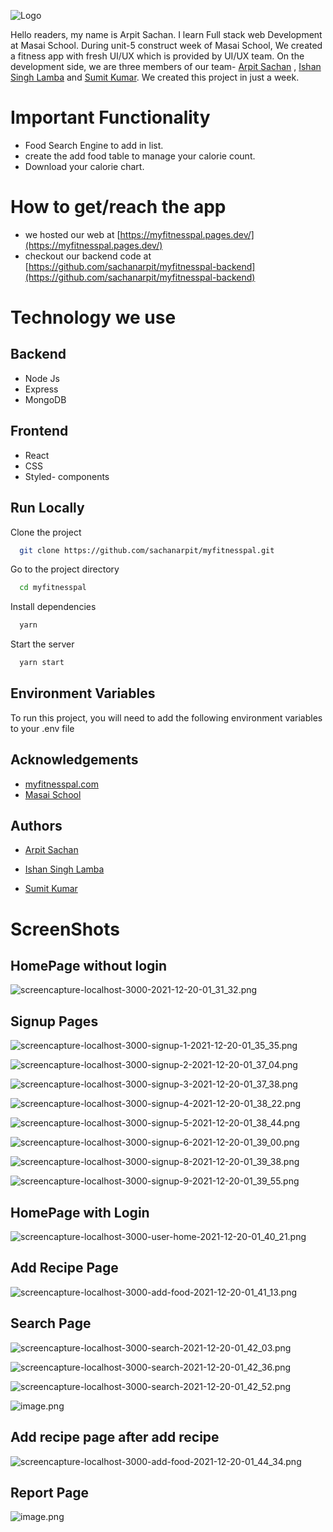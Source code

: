 
![Logo](https://myfitnesspal.pages.dev/logo.svg)

Hello readers, my name is Arpit Sachan. I learn Full stack web Development at Masai School. During unit-5 construct week of Masai School, We created a fitness app with fresh UI/UX which is provided by UI/UX team. On the development side, we are three members of our team- [Arpit Sachan](https://github.com/sachanarpit) , [Ishan Singh Lamba](https://github.com/Ishansinghlamba) and [Sumit Kumar](https://github.com/sumitjs7979). We created this project in just a week.

# Important Functionality

- Food Search Engine to add in list. 
- create the add food table to manage your calorie count.
-  Download your calorie chart.

# How to get/reach the app

- we hosted our web at [https://myfitnesspal.pages.dev/](https://myfitnesspal.pages.dev/) 
- checkout our backend code at [https://github.com/sachanarpit/myfitnesspal-backend](https://github.com/sachanarpit/myfitnesspal-backend) 

# Technology we use

## Backend
- Node Js
- Express
- MongoDB

## Frontend
- React
- CSS
- Styled- components

## Run Locally

Clone the project

```bash
  git clone https://github.com/sachanarpit/myfitnesspal.git
```

Go to the project directory

```bash
  cd myfitnesspal
```

Install dependencies

```bash
  yarn
```

Start the server

```bash
  yarn start
```


## Environment Variables

To run this project, you will need to add the following environment variables to your .env file

## Acknowledgements

 - [myfitnesspal.com](https://www.myfitnesspal.com/)
 - [Masai School](https://masaischool.com/)
  

## Authors

-  [Arpit Sachan](https://github.com/sachanarpit/)

- [Ishan Singh Lamba](https://github.com/Ishansinghlamba)

- [Sumit Kumar](https://github.com/sumitjs7979)

# ScreenShots

## HomePage without login

![screencapture-localhost-3000-2021-12-20-01_31_32.png](https://cdn.hashnode.com/res/hashnode/image/upload/v1639944130063/dVy45kpLN.png)


## Signup Pages
![screencapture-localhost-3000-signup-1-2021-12-20-01_35_35.png](https://cdn.hashnode.com/res/hashnode/image/upload/v1639944421431/14Eypv-zi.png)

![screencapture-localhost-3000-signup-2-2021-12-20-01_37_04.png](https://cdn.hashnode.com/res/hashnode/image/upload/v1639944437309/Mp2wj7bPP.png)

![screencapture-localhost-3000-signup-3-2021-12-20-01_37_38.png](https://cdn.hashnode.com/res/hashnode/image/upload/v1639944478327/RGZ6R8gjr.png)

![screencapture-localhost-3000-signup-4-2021-12-20-01_38_22.png](https://cdn.hashnode.com/res/hashnode/image/upload/v1639944514188/3SHIuv-hE.png)

![screencapture-localhost-3000-signup-5-2021-12-20-01_38_44.png](https://cdn.hashnode.com/res/hashnode/image/upload/v1639944533836/sR1rq_PPr.png)


![screencapture-localhost-3000-signup-6-2021-12-20-01_39_00.png](https://cdn.hashnode.com/res/hashnode/image/upload/v1639944567241/iikKYKkOj.png)

![screencapture-localhost-3000-signup-8-2021-12-20-01_39_38.png](https://cdn.hashnode.com/res/hashnode/image/upload/v1639944588146/Nv3McfkiBt.png)

![screencapture-localhost-3000-signup-9-2021-12-20-01_39_55.png](https://cdn.hashnode.com/res/hashnode/image/upload/v1639944605619/0h5vW_dUT.png)


## HomePage with Login

![screencapture-localhost-3000-user-home-2021-12-20-01_40_21.png](https://cdn.hashnode.com/res/hashnode/image/upload/v1639944654574/aR7zUGEyC.png)

## Add Recipe Page

![screencapture-localhost-3000-add-food-2021-12-20-01_41_13.png](https://cdn.hashnode.com/res/hashnode/image/upload/v1639944715701/HL-qYzuqK.png)

## Search Page

![screencapture-localhost-3000-search-2021-12-20-01_42_03.png](https://cdn.hashnode.com/res/hashnode/image/upload/v1639944748921/bE7009QOM.png)

![screencapture-localhost-3000-search-2021-12-20-01_42_36.png](https://cdn.hashnode.com/res/hashnode/image/upload/v1639944766203/ubgyb9_40.png)

![screencapture-localhost-3000-search-2021-12-20-01_42_52.png](https://cdn.hashnode.com/res/hashnode/image/upload/v1639944785051/ZpNhYIh_R.png)

![image.png](https://cdn.hashnode.com/res/hashnode/image/upload/v1639944837299/kmXY8leA5.png)

## Add recipe page after add recipe

![screencapture-localhost-3000-add-food-2021-12-20-01_44_34.png](https://cdn.hashnode.com/res/hashnode/image/upload/v1639944908499/olnCCu597.png)

## Report Page

![image.png](https://cdn.hashnode.com/res/hashnode/image/upload/v1639944958122/v1oK71FVG.png)



